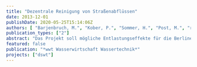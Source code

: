 ```yaml
---
title: "Dezentrale Reinigung von Straßenabflüssen"
date: 2013-12-01
publishDate: 2020-05-25T15:14:06Z
authors: [ "Barjenbruch, M.", "Kober, P.", "Sommer, H.", "Post, M.", "rouault", "Heinzmann, B.", "Weiß, B." ]
publication_types: ["2"]
abstract: "Das Projekt soll mögliche Entlastungseffekte für die Berliner Gewässer durch Einsatz geeigneter Maßnahmen zur Reinigung von Straßenabläufen aufzeigen."
featured: false
publication: "*wwt Wasserwirtschaft Wassertechnik*"
projects: ["dswt"]
---
```


